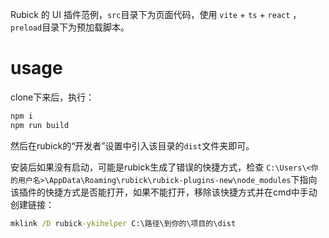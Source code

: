 Rubick 的 UI 插件范例，`src`目录下为页面代码，使用 `vite` + `ts` + `react` ，`preload`目录下为预加载脚本。

# usage

clone下来后，执行：

```bash
npm i
npm run build
```

然后在rubick的“开发者”设置中引入该目录的`dist`文件夹即可。

安装后如果没有启动，可能是rubick生成了错误的快捷方式，检查 `C:\Users\<你的用户名>\AppData\Roaming\rubick\rubick-plugins-new\node_modules`下指向该插件的快捷方式是否能打开，如果不能打开，移除该快捷方式并在cmd中手动创建链接：

```cmd
mklink /D rubick-ykihelper C:\路径\到你的\项目的\dist
```

